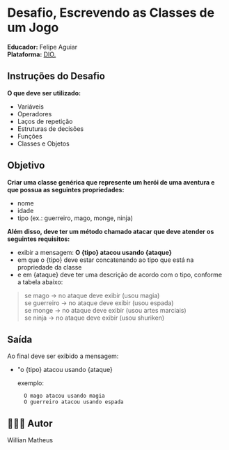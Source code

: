 # Desafio, Escrevendo as Classes de um Jogo
**Educador:** Felipe Aguiar  
**Plataforma:** [DIO.](https://dio.me)

## Instruções do Desafio

**O que deve ser utilizado:**
- Variáveis
- Operadores
- Laços de repetição
- Estruturas de decisões
- Funções
- Classes e Objetos

## Objetivo
**Criar uma classe genérica que represente um herói de uma aventura e que possua as seguintes propriedades:**
- nome
- idade
- tipo (ex.: guerreiro, mago, monge, ninja)

**Além disso, deve ter um método chamado atacar que deve atender os seguintes requisitos:**
- exibir a mensagem: **O {tipo} atacou usando {ataque}**
- em que o {tipo} deve estar concatenando ao tipo que está na propriedade da classe
- e em {ataque} deve ter uma descrição de acordo com o tipo, conforme a tabela abaixo:
> se mago -> no ataque deve exibir (usou magia)  
> se guerreiro -> no ataque deve exibir (usou espada)  
> se monge -> no ataque deve exibir (usou artes marciais)  
> se ninja -> no ataque deve exibir (usou shuriken)  

## Saída
Ao final deve ser exibido a mensagem:  
- "o {tipo} atacou usando {ataque}  

    exemplo:

        O mago atacou usando magia  
        O guerreiro atacou usando espada

        
## 🙋🏻‍♂️ Autor
Willian Matheus